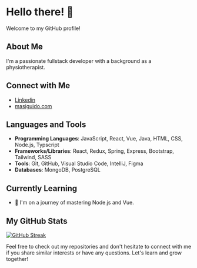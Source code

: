 # Hello there! 👋

Welcome to my GitHub profile!

## About Me

I'm a passionate fullstack developer with a background as a physiotherapist.

## Connect with Me

- [Linkedin](https://www.linkedin.com/in/guido-masi-fullstack-dev/)
- [masiguido.com](https://www.masiguido.com/)

## Languages and Tools

- **Programming Languages**: JavaScript, React, Vue, Java, HTML, CSS, Node.js, Typscript
- **Frameworks/Libraries**: React, Redux, Spring, Express, Bootstrap, Tailwind, SASS
- **Tools**: Git, GitHub, Visual Studio Code, IntelliJ, Figma
- **Databases**: MongoDB, PostgreSQL

## Currently Learning

- 🌱 I'm on a journey of mastering Node.js and Vue.

## My GitHub Stats

[![GitHub Streak](https://streak-stats.demolab.com/?user=guimasi1)](https://git.io/streak-stats)

Feel free to check out my repositories and don't hesitate to connect with me if you share similar interests or have any questions. Let's learn and grow together!


